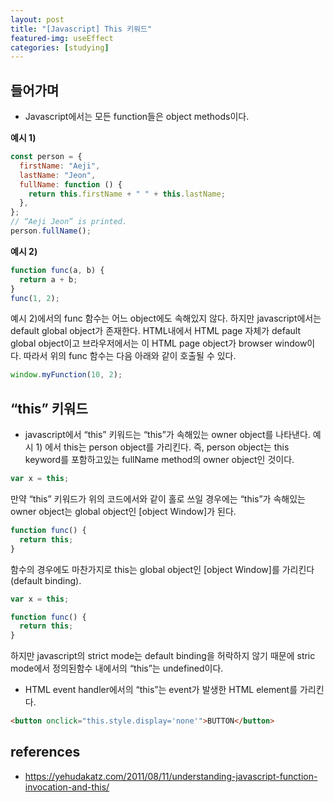 ```yaml
---
layout: post
title: "[Javascript] This 키워드"
featured-img: useEffect
categories: [studying]
---
```


## 들어가며

- Javascript에서는 모든 function들은 object methods이다.

**예시 1)**

```javascript
const person = {
  firstName: "Aeji",
  lastName: "Jeon",
  fullName: function () {
    return this.firstName + " " + this.lastName;
  },
};
// “Aeji Jeon” is printed.
person.fullName();
```

**예시 2)**

```javascript
function func(a, b) {
  return a + b;
}
func(1, 2);
```

예시 2)에서의 func 함수는 어느 object에도 속해있지 않다. 하지만 javascript에서는 default global object가 존재한다.
HTML내에서 HTML page 자체가 default global object이고 브라우저에서는 이 HTML page object가 browser window이다.
따라서 위의 func 함수는 다음 아래와 같이 호출될 수 있다.

```javascript
window.myFunction(10, 2);
```

## “this” 키워드

- javascript에서 “this” 키워드는 “this”가 속해있는 owner object를 나타낸다.
  예시 1) 에서 this는 person object를 가리킨다. 즉, person object는 this keyword를 포함하고있는 fullName method의 owner object인 것이다.

```javascript
var x = this;
```

만약 “this” 키워드가 위의 코드에서와 같이 홀로 쓰일 경우에는 “this”가 속해있는 owner object는 global object인 [object Window]가 된다.

```javascript
function func() {
  return this;
}
```

함수의 경우에도 마찬가지로 this는 global object인 [object Window]를 가리킨다(default binding).

```javascript
var x = this;
```

```javascript
function func() {
  return this;
}
```

하지만 javascript의 strict mode는 default binding을 허락하지 않기 때문에 stric mode에서 정의된함수 내에서의 “this”는 undefined이다.

- HTML event handler에서의 “this”는 event가 발생한 HTML element를 가리킨다.

```html
<button onclick="this.style.display='none'">BUTTON</button>
```

## references

- https://yehudakatz.com/2011/08/11/understanding-javascript-function-invocation-and-this/
